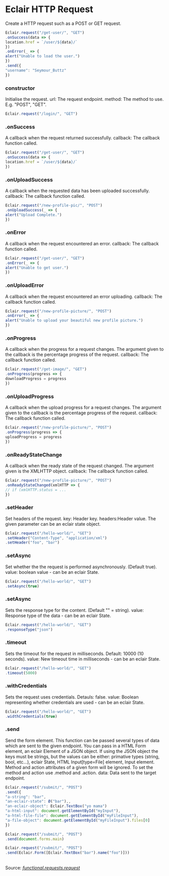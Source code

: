 # Eclair HTTP Request
Create a HTTP request such as a POST or GET request.
```javascript
Eclair.request("/get-user/", "GET")
.onSuccess(data => {
location.href = `/user/${data}/`
})
.onError(_ => {
alert("Unable to load the user.")
})
.send({
"username": "Seymour_Buttz"
})
```
### constructor
Initialise the request.
url: The request endpoint.
method: The method to use. E.g. "POST", "GET".
```javascript
Eclair.request("/login/", "GET")
```
### .onSuccess
A callback when the request returned successfully.
callback: The callback function called.
```javascript
Eclair.request("/get-user/", "GET")
.onSuccess(data => {
location.href = `/user/${data}/`
})
```
### .onUploadSuccess
A callback when the requested data has been uploaded successfully.
callback: The callback function called.
```javascript
Eclair.request("/new-profile-pic/", "POST")
.onUploadSuccess(_ => {
alert("Upload Complete.")
})
```
### .onError
A callback when the request encountered an error.
callback: The callback function called.
```javascript
Eclair.request("/get-user/", "GET")
.onError(_ => {
alert("Unable to get user.")
})
```
### .onUploadError
A callback when the request encountered an error uploading.
callback: The callback function called.
```javascript
Eclair.request("/new-profile-picture/", "POST")
.onError(_ => {
alert("Unable to upload your beautiful new profile picture.")
})
```
### .onProgress
A callback when the progress for a request changes. The argument given to the callback is the percentage progress of the request.
callback: The callback function called.
```javascript
Eclair.request("/get-image/", "GET")
.onProgress(progress => {
downloadProgress = progress
})
```
### .onUploadProgress
A callback when the upload progress for a request changes. The argument given to the callback is the percentage progress of the request.
callback: The callback function called.
```javascript
Eclair.request("/new-profile-picture/", "POST")
.onProgress(progress => {
uploadProgress = progress
})
```
### .onReadyStateChange
A callback when the ready state of the request changed. The argument given is the XMLHTTP object.
callback: The callback function called.
```javascript
Eclair.request("/new-profile-picture/", "POST")
.onReadyStateChanged(xmlHTTP => {
// if (xmlHTTP.status = ...
})
```
### .setHeader
Set headers of the request.
key: Header key.
headers:Header value. The given parameter can be an eclair state object.
```javascript
Eclair.request("/hello-world/", "GET")
.setHeader("Content-Type", "application/xml")
.setHeader("foo", "bar")
```
### .setAsync
Set whether the the request is performed asynchronously. (Default true).
value: boolean value - can be an eclair State.
```javascript
Eclair.request("/hello-world/", "GET")
.setAsync(true)
```
### .setAsync
Sets the response type for the content. (Default "" = string).
value: Response type of the data - can be an eclair State.
```javascript
Eclair.request("/hello-world/", "GET")
.responseType("json")
```
### .timeout
Sets the timeout for the request in milliseconds. Default: 10000 (10 seconds).
value: New timeout time in milliseconds - can be an eclair State.
```javascript
Eclair.request("/hello-world/", "GET")
.timeout(5000)
```
### .withCredentials
Sets the request uses credentials. Detauls: false.
value: Boolean representing whether credentials are used - can be an eclair State.
```javascript
Eclair.request("/hello-world/", "GET")
.widthCredentials(true)
```
### .send
Send the form element. This function can be passed several types of data which are sent to the given endpoint. You can pass in a HTML Form element, an eclair Element of a JSON object. If using the JSON object the keys must be strings, but the values can be either: primative types (string, bool, etc...), eclair State, HTML Input[type=File] element, Input element. Method and action attributes of a given form will be ignored. To set the method and action use .method and .action.
data: Data sent to the target endpoint.
```javascript
Eclair.request("/submit/", "POST")
.send({
"a-string": "bar",
"an-eclair-state": Ø("bar"),,
"an-eclair-object": Eclair.TextBox("yo mama")
"a-html-input": document.getElementById("myInput"),
"a-html-file-file": document.getElementById("myFileInput"),
"a-file-object": document.getElementById("myFileInput").files[0]
})

Eclair.request("/submit/", "POST")
.send(document.forms.main)

Eclair.request("/submit/", "POST")
.send(Eclair.Form([Eclair.TextBox("bar").name("foo")]))
```
<br/>Source: [_functional.requests.request_](https://github.com/SamGarlick/Eclair/tree/main/src/functional/requests/request.js)